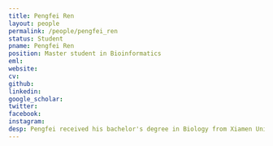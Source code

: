 ```yaml
---
title: Pengfei Ren
layout: people
permalink: /people/pengfei_ren
status: Student
pname: Pengfei Ren
position: Master student in Bioinformatics
eml: 
website: 
cv: 
github: 
linkedin:
google_scholar: 
twitter: 
facebook: 
instagram:
desp: Pengfei received his bachelor's degree in Biology from Xiamen University in 2015. His research mainly focuses on exploring the single cell gene expression data. Recently, he's working on developing a deep-learning-based single cell RNA-seq annotation tool.
---
```

